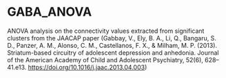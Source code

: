 # GABA_ANOVA
 ANOVA analysis on the connectivity values extracted from significant clusters from the JAACAP paper (Gabbay, V., Ely, B. A., Li, Q., Bangaru, S. D., Panzer, A. M., Alonso, C. M., Castellanos, F. X., & Milham, M. P. (2013). Striatum-based circuitry of adolescent depression and anhedonia. Journal of the American Academy of Child and Adolescent Psychiatry, 52(6), 628–41.e13. https://doi.org/10.1016/j.jaac.2013.04.003)
